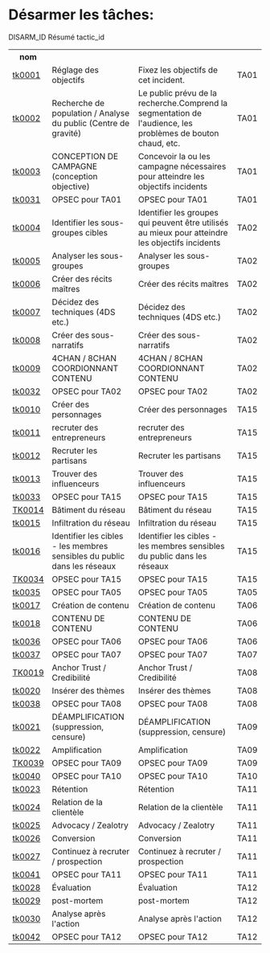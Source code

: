 # Désarmer les tâches:

<table bordure = "1">
<tr>
<h> DISARM_ID </ TH>
<th> nom </th>
<h> Résumé </th>
<h> tactic_id </th>
</tr>
<tr>
<td> <a href="tasks/tk0001.md"> tk0001 </a> </td>
<TD> Réglage des objectifs </td>
<TD> Fixez les objectifs de cet incident. </td>
<TD> TA01 </TD>
</tr>
<tr>
<td> <a href="tasks/tk0002.md"> tk0002 </a> </td>
<TD> Recherche de population / Analyse du public (Centre de gravité) </td>
<TD> Le public prévu de la recherche.Comprend la segmentation de l'audience, les problèmes de bouton chaud, etc. </td>
<TD> TA01 </TD>
</tr>
<tr>
<td> <a href="tasks/tk0003.md"> tk0003 </a> </td>
<TD> CONCEPTION DE CAMPAGNE (conception objective) </td>
<TD> Concevoir la ou les campagne nécessaires pour atteindre les objectifs incidents </td>
<TD> TA01 </TD>
</tr>
<tr>
<td> <a href="tasks/tk0031.md"> tk0031 </a> </td>
<TD> OPSEC pour TA01 </TD>
<TD> OPSEC pour TA01 </TD>
<TD> TA01 </TD>
</tr>
<tr>
<td> <a href="tasks/tk0004.md"> tk0004 </a> </td>
<TD> Identifier les sous-groupes cibles </td>
<TD> Identifier les groupes qui peuvent être utilisés au mieux pour atteindre les objectifs incidents </td>
<TD> TA02 </TD>
</tr>
<tr><td> <a href="tasks/tk0005.md"> tk0005 </a> </td>
<TD> Analyser les sous-groupes </td>
<TD> Analyser les sous-groupes </td>
<TD> TA02 </TD>
</tr>
<tr>
<td> <a href="tasks/tk0006.md"> tk0006 </a> </td>
<TD> Créer des récits maîtres </td>
<TD> Créer des récits maîtres </td>
<TD> TA02 </TD>
</tr>
<tr>
<td> <a href="tasks/tk0007.md"> tk0007 </a> </td>
<TD> Décidez des techniques (4DS etc.) </td>
<TD> Décidez des techniques (4DS etc.) </td>
<TD> TA02 </TD>
</tr>
<tr>
<td> <a href="tasks/tk0008.md"> tk0008 </a> </td>
<TD> Créer des sous-narratifs </td>
<TD> Créer des sous-narratifs </td>
<TD> TA02 </TD>
</tr>
<tr>
<td> <a href="tasks/tk0009.md"> tk0009 </a> </td>
<TD> 4CHAN / 8CHAN COORDIONNANT CONTENU </TD>
<TD> 4CHAN / 8CHAN COORDIONNANT CONTENU </TD>
<TD> TA02 </TD>
</tr>
<tr>
<td> <a href="tasks/tk0032.md"> tk0032 </a> </td>
<TD> OPSEC pour TA02 </TD>
<TD> OPSEC pour TA02 </TD>
<TD> TA02 </TD>
</tr>
<tr>
<td> <a href="tasks/tk0010.md"> tk0010 </a> </td>
<TD> Créer des personnages </td>
<TD> Créer des personnages </td>
<TD> TA15 </TD>
</tr>
<tr>
<td> <a href="tasks/tk0011.md"> tk0011 </a> </td><TD> recruter des entrepreneurs </td>
<TD> recruter des entrepreneurs </td>
<TD> TA15 </TD>
</tr>
<tr>
<td> <a href="tasks/tk0012.md"> tk0012 </a> </td>
<TD> Recruter les partisans </td>
<TD> Recruter les partisans </td>
<TD> TA15 </TD>
</tr>
<tr>
<td> <a href="tasks/tk0013.md"> tk0013 </a> </td>
<TD> Trouver des influenceurs </td>
<TD> Trouver des influenceurs </td>
<TD> TA15 </TD>
</tr>
<tr>
<td> <a href="tasks/tk0033.md"> tk0033 </a> </td>
<TD> OPSEC pour TA15 </TD>
<TD> OPSEC pour TA15 </TD>
<TD> TA15 </TD>
</tr>
<tr>
<td> <a href="tasks/tk0014.md"> TK0014 </a> </td>
<TD> Bâtiment du réseau </td>
<TD> Bâtiment du réseau </td>
<TD> TA15 </TD>
</tr>
<tr>
<td> <a href="tasks/tk0015.md"> tk0015 </a> </td>
<TD> Infiltration du réseau </td>
<TD> Infiltration du réseau </td>
<TD> TA15 </TD>
</tr>
<tr>
<td> <a href="tasks/tk0016.md"> tk0016 </a> </td>
<TD> Identifier les cibles - les membres sensibles du public dans les réseaux </td>
<TD> Identifier les cibles - les membres sensibles du public dans les réseaux </td>
<TD> TA15 </TD>
</tr>
<tr>
<td> <a href="tasks/tk0034.md"> TK0034 </a> </td>
<TD> OPSEC pour TA15 </TD><TD> OPSEC pour TA15 </TD>
<TD> TA15 </TD>
</tr>
<tr>
<td> <a href="tasks/tk0035.md"> tk0035 </a> </td>
<TD> OPSEC pour TA05 </TD>
<TD> OPSEC pour TA05 </TD>
<TD> TA05 </TD>
</tr>
<tr>
<td> <a href="tasks/tk0017.md"> tk0017 </a> </td>
<TD> Création de contenu </td>
<TD> Création de contenu </td>
<TD> TA06 </TD>
</tr>
<tr>
<td> <a href="tasks/tk0018.md"> tk0018 </a> </td>
<TD> CONTENU DE CONTENU </TD>
<TD> CONTENU DE CONTENU </TD>
<TD> TA06 </TD>
</tr>
<tr>
<td> <a href="tasks/tk0036.md"> tk0036 </a> </td>
<TD> OPSEC pour TA06 </TD>
<TD> OPSEC pour TA06 </TD>
<TD> TA06 </TD>
</tr>
<tr>
<td> <a href="tasks/tk0037.md"> tk0037 </a> </td>
<TD> OPSEC pour TA07 </TD>
<TD> OPSEC pour TA07 </TD>
<TD> TA07 </TD>
</tr>
<tr>
<td> <a href="tasks/tk0019.md"> TK0019 </a> </td>
<TD> Anchor Trust / Credibilité </TD>
<TD> Anchor Trust / Credibilité </TD>
<TD> TA08 </TD>
</tr>
<tr>
<td> <a href="tasks/tk0020.md"> tk0020 </a> </td>
<TD> Insérer des thèmes </td>
<TD> Insérer des thèmes </td>
<TD> TA08 </TD>
</tr>
<tr>
<td> <a href="tasks/tk0038.md"> tk0038 </a> </td>
<TD> OPSEC pour TA08 </TD><TD> OPSEC pour TA08 </TD>
<TD> TA08 </TD>
</tr>
<tr>
<td> <a href="tasks/tk0021.md"> tk0021 </a> </td>
<TD> DÉAMPLIFICATION (suppression, censure) </td>
<TD> DÉAMPLIFICATION (suppression, censure) </td>
<TD> TA09 </TD>
</tr>
<tr>
<td> <a href="tasks/tk0022.md"> tk0022 </a> </td>
<TD> Amplification </td>
<TD> Amplification </td>
<TD> TA09 </TD>
</tr>
<tr>
<td> <a href="tasks/tk0039.md"> TK0039 </a> </td>
<TD> OPSEC pour TA09 </TD>
<TD> OPSEC pour TA09 </TD>
<TD> TA09 </TD>
</tr>
<tr>
<td> <a href="tasks/tk0040.md"> tk0040 </a> </td>
<TD> OPSEC pour TA10 </TD>
<TD> OPSEC pour TA10 </TD>
<TD> TA10 </TD>
</tr>
<tr>
<td> <a href="tasks/tk0023.md"> tk0023 </a> </td>
<TD> Rétention </td>
<TD> Rétention </td>
<TD> TA11 </TD>
</tr>
<tr>
<td> <a href="tasks/tk0024.md"> tk0024 </a> </td>
<TD> Relation de la clientèle </td>
<TD> Relation de la clientèle </td>
<TD> TA11 </TD>
</tr>
<tr>
<td> <a href="tasks/tk0025.md"> tk0025 </a> </td>
<TD> Advocacy / Zealotry </td>
<TD> Advocacy / Zealotry </td>
<TD> TA11 </TD>
</tr>
<tr>
<td> <a href="tasks/tk0026.md"> tk0026 </a> </td><td> Conversion </td>
<td> Conversion </td>
<TD> TA11 </TD>
</tr>
<tr>
<td> <a href="tasks/tk0027.md"> tk0027 </a> </td>
<TD> Continuez à recruter / prospection </td>
<TD> Continuez à recruter / prospection </td>
<TD> TA11 </TD>
</tr>
<tr>
<td> <a href="tasks/tk0041.md"> tk0041 </a> </td>
<TD> OPSEC pour TA11 </TD>
<TD> OPSEC pour TA11 </TD>
<TD> TA11 </TD>
</tr>
<tr>
<td> <a href="tasks/tk0028.md"> tk0028 </a> </td>
<TD> Évaluation </td>
<TD> Évaluation </td>
<TD> TA12 </TD>
</tr>
<tr>
<td> <a href="tasks/tk0029.md"> tk0029 </a> </td>
<TD> post-mortem </td>
<TD> post-mortem </td>
<TD> TA12 </TD>
</tr>
<tr>
<td> <a href="tasks/tk0030.md"> tk0030 </a> </td>
<TD> Analyse après l'action </td>
<TD> Analyse après l'action </td>
<TD> TA12 </TD>
</tr>
<tr>
<td> <a href="tasks/tk0042.md"> tk0042 </a> </td>
<TD> OPSEC pour TA12 </TD>
<TD> OPSEC pour TA12 </TD>
<TD> TA12 </TD>
</tr>
</ table>